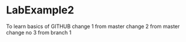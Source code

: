 # LabExample2
To learn basics of GITHUB
change 1 from master
change 2 from master
change no 3 from branch 1
